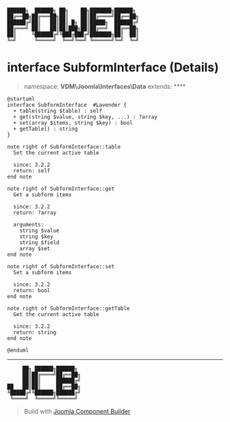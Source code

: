 ```
██████╗  ██████╗ ██╗    ██╗███████╗██████╗
██╔══██╗██╔═══██╗██║    ██║██╔════╝██╔══██╗
██████╔╝██║   ██║██║ █╗ ██║█████╗  ██████╔╝
██╔═══╝ ██║   ██║██║███╗██║██╔══╝  ██╔══██╗
██║     ╚██████╔╝╚███╔███╔╝███████╗██║  ██║
╚═╝      ╚═════╝  ╚══╝╚══╝ ╚══════╝╚═╝  ╚═╝
```
# interface SubformInterface (Details)
> namespace: **VDM\Joomla\Interfaces\Data**
> extends: ****
```uml
@startuml
interface SubformInterface  #Lavender {
  + table(string $table) : self
  + get(string $value, string $key, ...) : ?array
  + set(array $items, string $key) : bool
  + getTable() : string
}

note right of SubformInterface::table
  Set the current active table

  since: 3.2.2
  return: self
end note

note right of SubformInterface::get
  Get a subform items

  since: 3.2.2
  return: ?array
  
  arguments:
    string $value
    string $key
    string $field
    array $set
end note

note right of SubformInterface::set
  Set a subform items

  since: 3.2.2
  return: bool
end note

note right of SubformInterface::getTable
  Get the current active table

  since: 3.2.2
  return: string
end note
 
@enduml
```

---
```
     ██╗ ██████╗██████╗
     ██║██╔════╝██╔══██╗
     ██║██║     ██████╔╝
██   ██║██║     ██╔══██╗
╚█████╔╝╚██████╗██████╔╝
 ╚════╝  ╚═════╝╚═════╝
```
> Build with [Joomla Component Builder](https://git.vdm.dev/joomla/Component-Builder)

